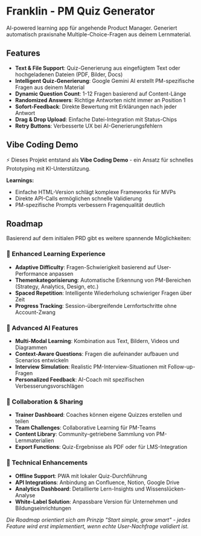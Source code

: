 # Franklin - PM Quiz Generator

AI-powered learning app für angehende Product Manager. Generiert automatisch praxisnahe Multiple-Choice-Fragen aus deinem Lernmaterial.

## Features

- **Text & File Support**: Quiz-Generierung aus eingefügtem Text oder hochgeladenen Dateien (PDF, Bilder, Docs)
- **Intelligent Quiz-Generierung**: Google Gemini AI erstellt PM-spezifische Fragen aus deinem Material
- **Dynamic Question Count**: 1-12 Fragen basierend auf Content-Länge
- **Randomized Answers**: Richtige Antworten nicht immer an Position 1
- **Sofort-Feedback**: Direkte Bewertung mit Erklärungen nach jeder Antwort
- **Drag & Drop Upload**: Einfache Datei-Integration mit Status-Chips
- **Retry Buttons**: Verbesserte UX bei AI-Generierungsfehlern

## Vibe Coding Demo

⚡ Dieses Projekt entstand als **Vibe Coding Demo** - ein Ansatz für schnelles Prototyping mit KI-Unterstützung.

**Learnings:**
- Einfache HTML-Version schlägt komplexe Frameworks für MVPs
- Direkte API-Calls ermöglichen schnelle Validierung
- PM-spezifische Prompts verbessern Fragenqualität deutlich

## Roadmap

Basierend auf dem initialen PRD gibt es weitere spannende Möglichkeiten:

### 🎯 Enhanced Learning Experience
- **Adaptive Difficulty**: Fragen-Schwierigkeit basierend auf User-Performance anpassen
- **Themenkategorisierung**: Automatische Erkennung von PM-Bereichen (Strategy, Analytics, Design, etc.)
- **Spaced Repetition**: Intelligente Wiederholung schwieriger Fragen über Zeit
- **Progress Tracking**: Session-übergreifende Lernfortschritte ohne Account-Zwang

### 🧠 Advanced AI Features  
- **Multi-Modal Learning**: Kombination aus Text, Bildern, Videos und Diagrammen
- **Context-Aware Questions**: Fragen die aufeinander aufbauen und Scenarios entwickeln
- **Interview Simulation**: Realistic PM-Interview-Situationen mit Follow-up-Fragen
- **Personalized Feedback**: AI-Coach mit spezifischen Verbesserungsvorschlägen

### 👥 Collaboration & Sharing
- **Trainer Dashboard**: Coaches können eigene Quizzes erstellen und teilen
- **Team Challenges**: Collaborative Learning für PM-Teams
- **Content Library**: Community-getriebene Sammlung von PM-Lernmaterialien
- **Export Functions**: Quiz-Ergebnisse als PDF oder für LMS-Integration

### 🔧 Technical Enhancements
- **Offline Support**: PWA mit lokaler Quiz-Durchführung
- **API Integrations**: Anbindung an Confluence, Notion, Google Drive
- **Analytics Dashboard**: Detaillierte Lern-Insights und Wissenslücken-Analyse
- **White-Label Solution**: Anpassbare Version für Unternehmen und Bildungseinrichtungen

*Die Roadmap orientiert sich am Prinzip "Start simple, grow smart" - jedes Feature wird erst implementiert, wenn echte User-Nachfrage validiert ist.*